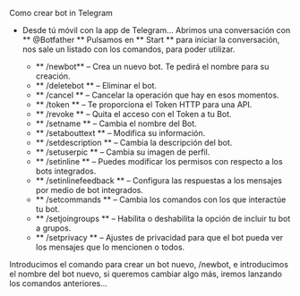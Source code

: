 Como crear bot in Telegram 

 - Desde tú móvil con la app de Telegram...
   Abrimos una conversación con ** @Botfather ** 
   Pulsamos en ** Start ** para iniciar la conversación, nos sale un listado con los comandos, para poder utilizar.
   
     * ** /newbot**  – Crea un nuevo bot. Te pedirá el nombre para su creación.
     * ** /deletebot **  – Eliminar el bot.
     * ** /cancel ** – Cancelar la operación que hay en esos momentos.
     * ** /token ** – Te proporciona el Token HTTP para una API.
     * ** /revoke ** – Quita el acceso con el Token a tu Bot.
     * ** /setname ** – Cambia el nombre del Bot.
     * ** /setabouttext ** – Modifica su información.
     * ** /setdescription ** – Cambia la descripción del bot.
     * ** /setuserpic ** – Cambia su imagen de perfil.
     * ** /setinline ** – Puedes modificar los permisos con respecto a los bots integrados.
     * ** /setinlinefeedback ** – Configura las respuestas a los mensajes por medio de bot integrados.
     * ** /setcommands ** – Cambia los comandos con los que interactúe tu bot.
     * ** /setjoingroups ** – Habilita o deshabilita la opción de incluir tu bot a grupos.
     * ** /setprivacy ** – Ajustes de privacidad para que el bot pueda ver los mensajes que lo mencionen o todos.
  
  Introducimos el comando para crear un bot nuevo, /newbot, e introducimos el nombre del bot nuevo, si queremos cambiar algo más, iremos lanzando los comandos anteriores...
